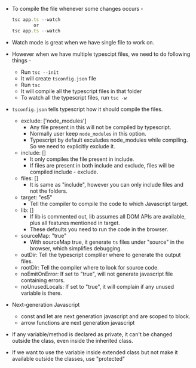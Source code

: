- To compile the file whenever some changes occurs - 
    ```js
    tsc app.ts --watch
            or
    tsc app.ts --watch
    ```
- Watch mode is great when we have single file to work on.
- However when we have multiple typescipt files, we need to do following things - 
    - Run `tsc --init`
    - It will create `tsconfig.json` file 
    - Run `tsc` 
    - It will compile all the typescript files in that folder
    - To watch all the typescript files, run `tsc -w`
- `tsconfig.json` tells typescript how it should compile the files.
    
    - exclude: ['node_modules'] 
        - Any file present in this will not be compiled by typescript. 
        - Normally user keep `node_modules` in this option.
        - Typescript by default exculudes node_modules while compiling. So we need to explicitly exclude it.
    - include: []
        - It only compiles the file present in include.
        - If files are present in both include and exclude, files will be compiled include - exclude.
    - files: [] 
        - It is same as "include", however you can only include files and not the folders.
    - target: "es5" 
        - Tell the compiler to compile the code to which Javascript target.
    - lib: [] 
        - If lib is commented out, lib assumes all DOM APIs are available, plus all features mentioned in target.
        - These defaults you need to run the code in the browser.  
    - sourceMap: "true" 
        - With sourceMap true, it generate `ts` files under "source" in the browser, which simplifies debugging.
    - outDir: Tell the typescript compliler where to generate the output files.
    - rootDir: Tell the compiler where to look for source code.
    - noEmitOnError: If set to "true", will not generate javascript file containing errors.
    - noUnusedLocals: If set to "true", it will complain if any unused variable is there.

- Next-generation Javascript
    - const and let are next generation javascript and are scoped to block. 
    - arrow functions are next generation javascript

- If any variable/method is declared as private, it can't be changed outside the class, even inside the inherited class.
- If we want to use the variable inside extended class but not make it available outside the classes, use "protected"